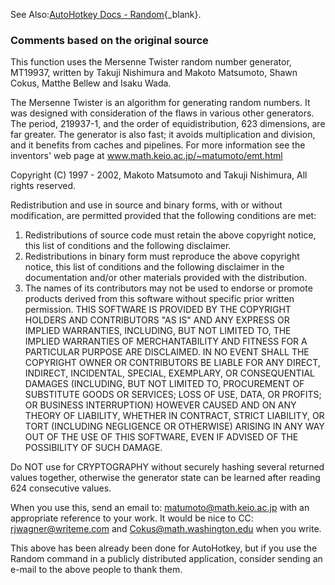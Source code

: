 See Also:[AutoHotkey Docs - Random](http://ahkscript.org/docs/commands/Random.htm){_blank}.

### Comments based on the original source

This function uses the Mersenne Twister random number generator, MT19937, written by Takuji Nishimura and Makoto Matsumoto, Shawn Cokus, Matthe Bellew and Isaku Wada.

The Mersenne Twister is an algorithm for generating random numbers. It was designed with consideration of the flaws in various other generators. The period, 219937-1, and the order of equidistribution, 623 dimensions, are far greater. The generator is also fast; it avoids multiplication and division, and it benefits from caches and pipelines. For more information see the inventors' web page at www.math.keio.ac.jp/~matumoto/emt.html

Copyright (C) 1997 - 2002, Makoto Matsumoto and Takuji Nishimura, All rights reserved.

Redistribution and use in source and binary forms, with or without modification, are permitted provided that the following conditions are met:

1. Redistributions of source code must retain the above copyright notice, this list of conditions and the following disclaimer.
2. Redistributions in binary form must reproduce the above copyright notice, this list of conditions and the following disclaimer in the documentation and/or other materials provided with the distribution.
3. The names of its contributors may not be used to endorse or promote products derived from this software without specific prior written permission.
THIS SOFTWARE IS PROVIDED BY THE COPYRIGHT HOLDERS AND CONTRIBUTORS "AS IS" AND ANY EXPRESS OR IMPLIED WARRANTIES, INCLUDING, BUT NOT LIMITED TO, THE IMPLIED WARRANTIES OF MERCHANTABILITY AND FITNESS FOR A PARTICULAR PURPOSE ARE DISCLAIMED. IN NO EVENT SHALL THE COPYRIGHT OWNER OR CONTRIBUTORS BE LIABLE FOR ANY DIRECT, INDIRECT, INCIDENTAL, SPECIAL, EXEMPLARY, OR CONSEQUENTIAL DAMAGES (INCLUDING, BUT NOT LIMITED TO, PROCUREMENT OF SUBSTITUTE GOODS OR SERVICES; LOSS OF USE, DATA, OR PROFITS; OR BUSINESS INTERRUPTION) HOWEVER CAUSED AND ON ANY THEORY OF LIABILITY, WHETHER IN CONTRACT, STRICT LIABILITY, OR TORT (INCLUDING NEGLIGENCE OR OTHERWISE) ARISING IN ANY WAY OUT OF THE USE OF THIS SOFTWARE, EVEN IF ADVISED OF THE POSSIBILITY OF SUCH DAMAGE.

Do NOT use for CRYPTOGRAPHY without securely hashing several returned values together, otherwise the generator state can be learned after reading 624 consecutive values.

When you use this, send an email to: matumoto@math.keio.ac.jp with an appropriate reference to your work. It would be nice to CC: rjwagner@writeme.com and Cokus@math.washington.edu when you write.

This above has been already been done for AutoHotkey, but if you use the Random command in a publicly distributed application, consider sending an e-mail to the above people to thank them.